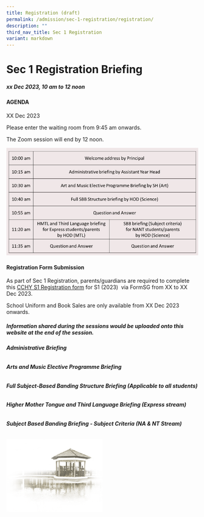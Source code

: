 ```yaml
---
title: Registration (draft)
permalink: /admission/sec-1-registration/registration/
description: ""
third_nav_title: Sec 1 Registration
variant: markdown
---
```

# **Sec 1 Registration Briefing**

##### **xx Dec 2023, 10 am to 12 noon**


#### **AGENDA**

XX Dec 2023

Please enter the waiting room from 9:45 am onwards.

The Zoom session will end by 12 noon.

![](/images/Admission/Sec%201%20Registration/registration_pic_1.jpg)


#### **Registration Form Submission**

As part of Sec 1 Registration, parents/guardians are required to complete this [CCHY S1 Registration form](https://go.gov.sg/cchyregistrationform) for S1 (2023)&nbsp; via FormSG from XX to XX Dec 2023.

School Uniform and Book Sales are only available from XX Dec 2023 onwards.

##### **Information shared during the sessions would be uploaded onto this website at the end of the session.**


###### **Administrative Briefing**

###### **Arts and Music Elective Programme Briefing**

###### **Full Subject-Based Banding Structure Briefing (Applicable to all students)**

###### **Higher Mother Tongue and Third Language Briefing (Express stream)**

###### **Subject Based Banding Briefing - Subject Criteria (NA &amp; NT Stream)**





<img src="/images/pavilion.png" style="width:50%">